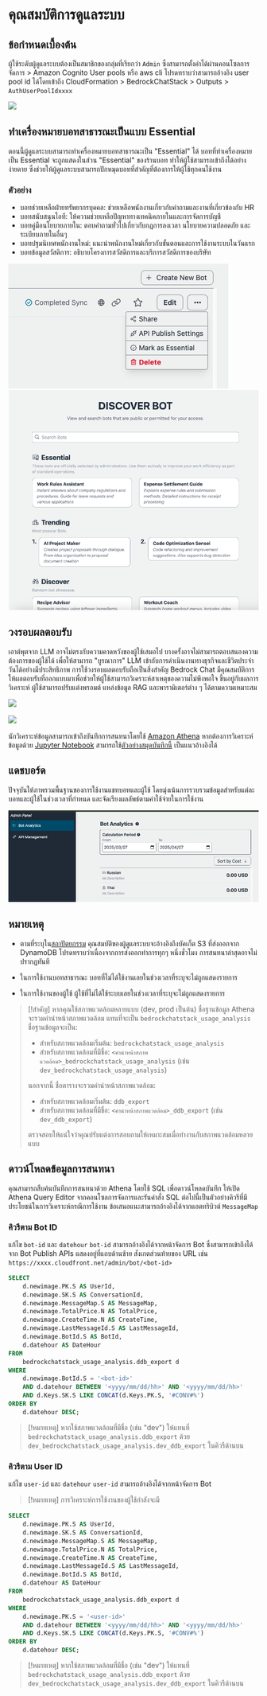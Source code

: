 # คุณสมบัติการดูแลระบบ

## ข้อกำหนดเบื้องต้น

ผู้ใช้ระดับผู้ดูแลระบบต้องเป็นสมาชิกของกลุ่มที่เรียกว่า `Admin` ซึ่งสามารถตั้งค่าได้ผ่านคอนโซลการจัดการ > Amazon Cognito User pools หรือ aws cli โปรดทราบว่าสามารถอ้างอิง user pool id ได้โดยเข้าถึง CloudFormation > BedrockChatStack > Outputs > `AuthUserPoolIdxxxx`

![](./imgs/group_membership_admin.png)

## ทำเครื่องหมายบอทสาธารณะเป็นแบบ Essential

ตอนนี้ผู้ดูแลระบบสามารถทำเครื่องหมายบอทสาธารณะเป็น "Essential" ได้ บอทที่ทำเครื่องหมายเป็น Essential จะถูกแสดงในส่วน "Essential" ของร้านบอท ทำให้ผู้ใช้สามารถเข้าถึงได้อย่างง่ายดาย ซึ่งช่วยให้ผู้ดูแลระบบสามารถปักหมุดบอทที่สำคัญที่ต้องการให้ผู้ใช้ทุกคนใช้งาน

### ตัวอย่าง

- บอทช่วยเหลือฝ่ายทรัพยากรบุคคล: ช่วยเหลือพนักงานเกี่ยวกับคำถามและงานที่เกี่ยวข้องกับ HR
- บอทสนับสนุนไอที: ให้ความช่วยเหลือปัญหาทางเทคนิคภายในและการจัดการบัญชี
- บอทคู่มือนโยบายภายใน: ตอบคำถามทั่วไปเกี่ยวกับกฎการลงเวลา นโยบายความปลอดภัย และระเบียบภายในอื่นๆ
- บอทปฐมนิเทศพนักงานใหม่: แนะนำพนักงานใหม่เกี่ยวกับขั้นตอนและการใช้งานระบบในวันแรก
- บอทข้อมูลสวัสดิการ: อธิบายโครงการสวัสดิการและบริการสวัสดิการของบริษัท

![](./imgs/admin_bot_menue.png)
![](./imgs/bot_store.png)

## วงรอบผลตอบรับ

เอาต์พุตจาก LLM อาจไม่ตรงกับความคาดหวังของผู้ใช้เสมอไป บางครั้งอาจไม่สามารถตอบสนองความต้องการของผู้ใช้ได้ เพื่อให้สามารถ "บูรณาการ" LLM เข้ากับการดำเนินงานทางธุรกิจและชีวิตประจำวันได้อย่างมีประสิทธิภาพ การใช้วงรอบผลตอบรับถือเป็นสิ่งสำคัญ Bedrock Chat มีคุณสมบัติการให้ผลตอบรับที่ออกแบบมาเพื่อช่วยให้ผู้ใช้สามารถวิเคราะห์สาเหตุของความไม่พึงพอใจ ขึ้นอยู่กับผลการวิเคราะห์ ผู้ใช้สามารถปรับแต่งพรอมต์ แหล่งข้อมูล RAG และพารามิเตอร์ต่าง ๆ ได้ตามความเหมาะสม

![](./imgs/feedback_loop.png)

![](./imgs/feedback-using-claude-chat.png)

นักวิเคราะห์ข้อมูลสามารถเข้าถึงบันทึกการสนทนาโดยใช้ [Amazon Athena](https://aws.amazon.com/jp/athena/) หากต้องการวิเคราะห์ข้อมูลด้วย [Jupyter Notebook](https://jupyter.org/) สามารถใช้[ตัวอย่างสมุดบันทึกนี้](../examples/notebooks/feedback_analysis_example.ipynb) เป็นแนวอ้างอิงได้

## แดชบอร์ด

ปัจจุบันให้ภาพรวมพื้นฐานของการใช้งานแชทบอทและผู้ใช้ โดยมุ่งเน้นการรวบรวมข้อมูลสำหรับแต่ละบอทและผู้ใช้ในช่วงเวลาที่กำหนด และจัดเรียงผลลัพธ์ตามค่าใช้จ่ายในการใช้งาน

![](./imgs/admin_bot_analytics.png)

## หมายเหตุ

- ตามที่ระบุใน[สถาปัตยกรรม](../README.md#architecture) คุณสมบัติของผู้ดูแลระบบจะอ้างอิงถึงบัคเก็ต S3 ที่ส่งออกจาก DynamoDB โปรดทราบว่าเนื่องจากการส่งออกทำการทุกๆ หนึ่งชั่วโมง การสนทนาล่าสุดอาจไม่ปรากฏทันที

- ในการใช้งานบอทสาธารณะ บอทที่ไม่ได้ใช้งานเลยในช่วงเวลาที่ระบุจะไม่ถูกแสดงรายการ

- ในการใช้งานของผู้ใช้ ผู้ใช้ที่ไม่ได้ใช้ระบบเลยในช่วงเวลาที่ระบุจะไม่ถูกแสดงรายการ

> [!สำคัญ]
> หากคุณใช้สภาพแวดล้อมหลายแบบ (dev, prod เป็นต้น) ชื่อฐานข้อมูล Athena จะรวมคำนำหน้าสภาพแวดล้อม แทนที่จะเป็น `bedrockchatstack_usage_analysis` ชื่อฐานข้อมูลจะเป็น:
>
> - สำหรับสภาพแวดล้อมเริ่มต้น: `bedrockchatstack_usage_analysis`
> - สำหรับสภาพแวดล้อมที่มีชื่อ: `<คำนำหน้าสภาพแวดล้อม>_bedrockchatstack_usage_analysis` (เช่น `dev_bedrockchatstack_usage_analysis`)
>
> นอกจากนี้ ชื่อตารางจะรวมคำนำหน้าสภาพแวดล้อม:
>
> - สำหรับสภาพแวดล้อมเริ่มต้น: `ddb_export`
> - สำหรับสภาพแวดล้อมที่มีชื่อ: `<คำนำหน้าสภาพแวดล้อม>_ddb_export` (เช่น `dev_ddb_export`)
>
> ตรวจสอบให้แน่ใจว่าคุณปรับแต่งการสอบถามให้เหมาะสมเมื่อทำงานกับสภาพแวดล้อมหลายแบบ

## ดาวน์โหลดข้อมูลการสนทนา

คุณสามารถสืบค้นบันทึกการสนทนาด้วย Athena โดยใช้ SQL เพื่อดาวน์โหลดบันทึก ให้เปิด Athena Query Editor จากคอนโซลการจัดการและรันคำสั่ง SQL ต่อไปนี้เป็นตัวอย่างคิวรีที่มีประโยชน์ในการวิเคราะห์กรณีการใช้งาน ข้อเสนอแนะสามารถอ้างอิงได้จากแอตทริบิวต์ `MessageMap`

### คิวรีตาม Bot ID

แก้ไข `bot-id` และ `datehour` `bot-id` สามารถอ้างอิงได้จากหน้าจัดการ Bot ซึ่งสามารถเข้าถึงได้จาก Bot Publish APIs แสดงอยู่ที่แถบด้านซ้าย สังเกตส่วนท้ายของ URL เช่น `https://xxxx.cloudfront.net/admin/bot/<bot-id>`

```sql
SELECT
    d.newimage.PK.S AS UserId,
    d.newimage.SK.S AS ConversationId,
    d.newimage.MessageMap.S AS MessageMap,
    d.newimage.TotalPrice.N AS TotalPrice,
    d.newimage.CreateTime.N AS CreateTime,
    d.newimage.LastMessageId.S AS LastMessageId,
    d.newimage.BotId.S AS BotId,
    d.datehour AS DateHour
FROM
    bedrockchatstack_usage_analysis.ddb_export d
WHERE
    d.newimage.BotId.S = '<bot-id>'
    AND d.datehour BETWEEN '<yyyy/mm/dd/hh>' AND '<yyyy/mm/dd/hh>'
    AND d.Keys.SK.S LIKE CONCAT(d.Keys.PK.S, '#CONV#%')
ORDER BY
    d.datehour DESC;
```

> [!หมายเหตุ]
> หากใช้สภาพแวดล้อมที่มีชื่อ (เช่น "dev") ให้แทนที่ `bedrockchatstack_usage_analysis.ddb_export` ด้วย `dev_bedrockchatstack_usage_analysis.dev_ddb_export` ในคิวรีด้านบน

### คิวรีตาม User ID

แก้ไข `user-id` และ `datehour` `user-id` สามารถอ้างอิงได้จากหน้าจัดการ Bot

> [!หมายเหตุ]
> การวิเคราะห์การใช้งานของผู้ใช้กำลังจะมี

```sql
SELECT
    d.newimage.PK.S AS UserId,
    d.newimage.SK.S AS ConversationId,
    d.newimage.MessageMap.S AS MessageMap,
    d.newimage.TotalPrice.N AS TotalPrice,
    d.newimage.CreateTime.N AS CreateTime,
    d.newimage.LastMessageId.S AS LastMessageId,
    d.newimage.BotId.S AS BotId,
    d.datehour AS DateHour
FROM
    bedrockchatstack_usage_analysis.ddb_export d
WHERE
    d.newimage.PK.S = '<user-id>'
    AND d.datehour BETWEEN '<yyyy/mm/dd/hh>' AND '<yyyy/mm/dd/hh>'
    AND d.Keys.SK.S LIKE CONCAT(d.Keys.PK.S, '#CONV#%')
ORDER BY
    d.datehour DESC;
```

> [!หมายเหตุ]
> หากใช้สภาพแวดล้อมที่มีชื่อ (เช่น "dev") ให้แทนที่ `bedrockchatstack_usage_analysis.ddb_export` ด้วย `dev_bedrockchatstack_usage_analysis.dev_ddb_export` ในคิวรีด้านบน